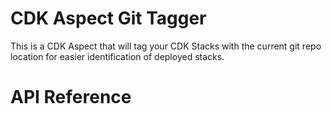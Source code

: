 # CDK Aspect Git Tagger
This is a CDK Aspect that will tag your CDK Stacks with the current git repo location for easier identification of deployed stacks.
# API Reference <a name="API Reference" id="api-reference"></a>






